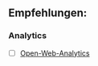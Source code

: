 ## Empfehlungen:

### Analytics
- [ ] [Open-Web-Analytics](https://github.com/Open-Web-Analytics/Open-Web-Analytics)
